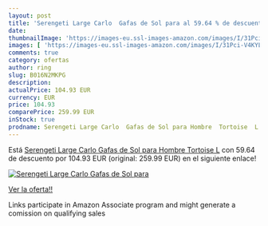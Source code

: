 ```yaml
---
layout: post
title: 'Serengeti Large Carlo  Gafas de Sol para al 59.64 % de descuento'
date: 
thumbnailImage: 'https://images-eu.ssl-images-amazon.com/images/I/31Pci-V4KYL._SL200_.jpg'
images: [ 'https://images-eu.ssl-images-amazon.com/images/I/31Pci-V4KYL._SL200_.jpg' ]
comments: true
category: ofertas
author: ring
slug: B016N2MKPG
description:
actualPrice: 104.93 EUR
currency: EUR
price: 104.93
comparePrice: 259.99 EUR
inStock: true
prodname: Serengeti Large Carlo  Gafas de Sol para Hombre  Tortoise  L
---
```


Está [Serengeti Large Carlo  Gafas de Sol para Hombre  Tortoise  L](https://www.amazon.es/dp/B016N2MKPG/?tag=tolees-21) con 59.64 de descuento por 104.93 EUR (original: 259.99 EUR) en el siguiente enlace!

[![Serengeti Large Carlo  Gafas de Sol para](https://images-eu.ssl-images-amazon.com/images/I/31Pci-V4KYL._SL200_.jpg)](https://www.amazon.es/dp/B016N2MKPG/?tag=tolees-21)

[Ver la oferta!!](https://www.amazon.es/dp/B016N2MKPG/?tag=tolees-21)

Links participate in Amazon Associate program and might generate a comission on qualifying sales


